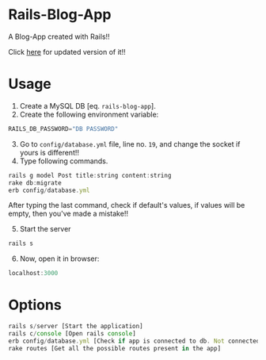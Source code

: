 # Rails-Blog-App
A Blog-App created with Rails!!

Click [here](https://github.com/yTakkar/Rails-Post-App) for updated version of it!!

# Usage
1. Create a MySQL DB [eq. `rails-blog-app`].
2. Create the following environment variable:
```javascript
RAILS_DB_PASSWORD="DB PASSWORD"
```
3. Go to `config/database.yml` file, line no. `19`, and change the socket if yours is different!!
4. Type following commands.
```javascript
rails g model Post title:string content:string
rake db:migrate
erb config/database.yml 
```
After typing the last command, check if default's values, if values will be empty, then you've made a mistake!!

5. Start the server
```javascript
rails s
```
6. Now, open it in browser:
```javascript
localhost:3000
```

# Options
```javascript
rails s/server [Start the application]
rails c/console [Open rails console]
erb config/database.yml [Check if app is connected to db. Not connected if default fileds are empty!!]
rake routes [Get all the possible routes present in the app]
```
